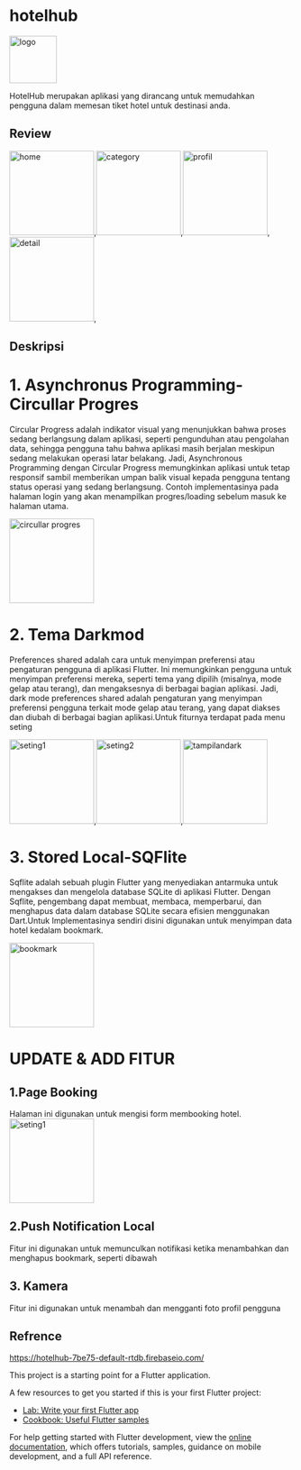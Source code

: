 # hotelhub
<img width="84" alt="logo" src="https://github.com/Zufaranr/HotelHub/assets/153165214/a9ea0d4e-c6c9-4da1-a184-08a7f44082fa">

HotelHub merupakan aplikasi yang dirancang untuk memudahkan pengguna dalam memesan tiket hotel untuk destinasi anda.

## Review
<img width="150" alt="home" src="https://github.com/Zufaranr/HotelHub/assets/153165214/5a834839-c522-4e01-a3e9-32a938056fc2">,<img width="150" alt="category" src="https://github.com/Zufaranr/HotelHub/assets/153165214/3ce51aef-61bf-4731-92cd-55f381d79357">,<img width="150" alt="profil" src="https://github.com/Zufaranr/HotelHub/assets/153165214/86586b3c-a9d1-4e38-b098-ae0bb7252809">,<img width="150" alt="detail" src="https://github.com/Zufaranr/HotelHub/assets/153165214/bd5d67a0-2ced-4e2d-b5d7-a8416a80b564">,

## Deskripsi
# 1. Asynchronus Programming-Circullar Progres
Circular Progress adalah indikator visual yang menunjukkan bahwa proses sedang berlangsung dalam aplikasi, seperti pengunduhan atau pengolahan data, sehingga pengguna tahu bahwa aplikasi masih berjalan meskipun sedang melakukan operasi latar belakang. Jadi, Asynchronous Programming dengan Circular Progress memungkinkan aplikasi untuk tetap responsif sambil memberikan umpan balik visual kepada pengguna tentang status operasi yang sedang berlangsung.
Contoh implementasinya pada halaman login yang akan menampilkan progres/loading sebelum masuk ke halaman utama.

<img width="150" alt="circullar progres" src="https://github.com/Zufaranr/HotelHub/assets/153165214/6a875ad4-a48d-4461-8c46-3dc56eabb12d">

# 2. Tema Darkmod
Preferences shared adalah cara untuk menyimpan preferensi atau pengaturan pengguna di aplikasi Flutter. Ini memungkinkan pengguna untuk menyimpan preferensi mereka, seperti tema yang dipilih (misalnya, mode gelap atau terang), dan mengaksesnya di berbagai bagian aplikasi. Jadi, dark mode preferences shared adalah pengaturan yang menyimpan preferensi pengguna terkait mode gelap atau terang, yang dapat diakses dan diubah di berbagai bagian aplikasi.Untuk fiturnya terdapat pada menu seting

<img width="150" alt="seting1" src="https://github.com/Zufaranr/HotelHub/assets/153165214/4f3d1cef-2b92-4ebe-9116-99321eeee03a">,<img width="150" alt="seting2" src="https://github.com/Zufaranr/HotelHub/assets/153165214/46a7b94b-13e8-4c5c-8a60-8a36b6388878">,<img width="150" alt="tampilandark" src="https://github.com/Zufaranr/HotelHub/assets/153165214/a74a432c-fa17-4a7e-a4fd-445f7279bd17">


# 3. Stored Local-SQFlite
Sqflite adalah sebuah plugin Flutter yang menyediakan antarmuka untuk mengakses dan mengelola database SQLite di aplikasi Flutter. Dengan Sqflite, pengembang dapat membuat, membaca, memperbarui, dan menghapus data dalam database SQLite secara efisien menggunakan Dart.Untuk Implementasinya sendiri disini digunakan untuk menyimpan data hotel kedalam bookmark.

<img width="150" alt="bookmark" src="https://github.com/Zufaranr/HotelHub/assets/153165214/32625db5-4d8b-4381-bc79-f4b90d2be8af">


# UPDATE & ADD FITUR

## 1.Page Booking
Halaman ini digunakan untuk mengisi form membooking hotel.
<img width="150" alt="seting1" src="https://github.com/Zufaranr/HotelHub/assets/153165214/5ff7f303-e27d-44de-a6c4-4ca4065175da">

## 2.Push Notification Local
Fitur ini digunakan untuk memunculkan notifikasi ketika menambahkan dan menghapus bookmark, seperti dibawah

## 3. Kamera 
Fitur ini digunakan untuk menambah dan mengganti foto profil pengguna

 ## Refrence
 https://hotelhub-7be75-default-rtdb.firebaseio.com/


This project is a starting point for a Flutter application.

A few resources to get you started if this is your first Flutter project:

- [Lab: Write your first Flutter app](https://docs.flutter.dev/get-started/codelab)
- [Cookbook: Useful Flutter samples](https://docs.flutter.dev/cookbook)

For help getting started with Flutter development, view the
[online documentation](https://docs.flutter.dev/), which offers tutorials,
samples, guidance on mobile development, and a full API reference.
